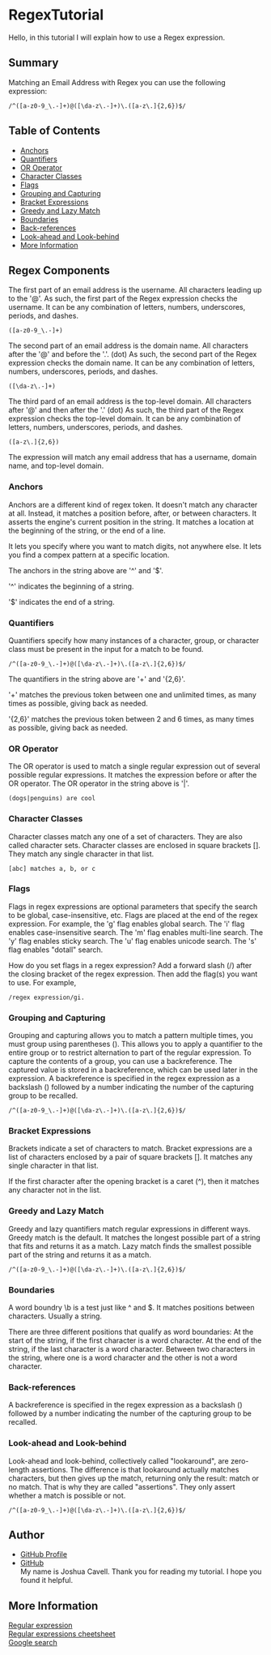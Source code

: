 # RegexTutorial

Hello, in this tutorial I will explain how to use a Regex expression.

## Summary

Matching an Email Address with Regex you can use the following expression:

```
/^([a-z0-9_\.-]+)@([\da-z\.-]+)\.([a-z\.]{2,6})$/
```

## Table of Contents

- [Anchors](#anchors)
- [Quantifiers](#quantifiers)
- [OR Operator](#or-operator)
- [Character Classes](#character-classes)
- [Flags](#flags)
- [Grouping and Capturing](#grouping-and-capturing)
- [Bracket Expressions](#bracket-expressions)
- [Greedy and Lazy Match](#greedy-and-lazy-match)
- [Boundaries](#boundaries)
- [Back-references](#back-references)
- [Look-ahead and Look-behind](#look-ahead-and-look-behind)
- [More Information](#more-information)

## Regex Components

The first part of an email address is the username. All characters leading up to the '@'. As such, the first part of the Regex expression checks the username. It can be any combination of letters, numbers, underscores, periods, and dashes.

```
([a-z0-9_\.-]+)
```

The second part of an email address is the domain name. All characters after the '@' and before the '.'. (dot) As such, the second part of the Regex expression checks the domain name. It can be any combination of letters, numbers, underscores, periods, and dashes.

```
([\da-z\.-]+)
```

The third pard of an email address is the top-level domain. All characters after '@' and then after the '.' (dot) As such, the third part of the Regex expression checks the top-level domain. It can be any combination of letters, numbers, underscores, periods, and dashes.

```
([a-z\.]{2,6})
```

The expression will match any email address that has a username, domain name, and top-level domain.


### Anchors

Anchors are a different kind of regex token. It doesn't match any character at all. Instead, it matches a position before, after, or between characters. It asserts the engine's current position in the string. It matches a location at the beginning of the string, or the end of a line.

It lets you specify where you want to match digits, not anywhere else. It lets you find a compex pattern at a specific location.

The anchors in the string above are '^' and '$'.

'^' indicates the beginning of a string.

'$' indicates the end of a string.

### Quantifiers

Quantifiers specify how many instances of a character, group, or character class must be present in the input for a match to be found.

```
/^([a-z0-9_\.-]+)@([\da-z\.-]+)\.([a-z\.]{2,6})$/
```

The quantifiers in the string above are '+' and '{2,6}'.

'+' matches the previous token between one and unlimited times, as many times as possible, giving back as needed.

'{2,6}' matches the previous token between 2 and 6 times, as many times as possible, giving back as needed.

### OR Operator

The OR operator is used to match a single regular expression out of several possible regular expressions. It matches the expression before or after the OR operator. The OR operator in the string above is '|'.

```
(dogs|penguins) are cool
```

### Character Classes

Character classes match any one of a set of characters. They are also called character sets. Character classes are enclosed in square brackets []. They match any single character in that list.

```
[abc] matches a, b, or c
```

### Flags

Flags in regex expressions are optional parameters that specify the search to be global, case-insensitive, etc. Flags are placed at the end of the regex expression. For example, the 'g' flag enables global search. The 'i' flag enables case-insensitive search. The 'm' flag enables multi-line search. The 'y' flag enables sticky search. The 'u' flag enables unicode search. The 's' flag enables "dotall" search.

How do you set flags in a regex expression? Add a forward slash (/) after the closing bracket of the regex expression. Then add the flag(s) you want to use. For example,

```
/regex expression/gi.
```

### Grouping and Capturing

Grouping and capturing allows you to match a pattern multiple times, you must group using parentheses (). This allows you to apply a quantifier to the entire group or to restrict alternation to part of the regular expression. To capture the contents of a group, you can use a backreference. The captured value is stored in a backreference, which can be used later in the expression. A backreference is specified in the regex expression as a backslash (\) followed by a number indicating the number of the capturing group to be recalled.

```
/^([a-z0-9_\.-]+)@([\da-z\.-]+)\.([a-z\.]{2,6})$/
```

### Bracket Expressions

Brackets indicate a set of characters to match. Bracket expressions are a list of characters enclosed by a pair of square brackets []. It matches any single character in that list.

If the first character after the opening bracket is a caret (^), then it matches any character not in the list.

### Greedy and Lazy Match

Greedy and lazy quantifiers match regular expressions in different ways. Greedy match is the default. It matches the longest possible part of a string that fits and returns it as a match. Lazy match finds the smallest possible part of the string and returns it as a match.

```
/^([a-z0-9_\.-]+)@([\da-z\.-]+)\.([a-z\.]{2,6})$/
```

### Boundaries

A word boundry \b is a test just like ^ and $. It matches positions between characters. Usually a string.

There are three different positions that qualify as word boundaries: At the start of the string, if the first character is a word character. At the end of the string, if the last character is a word character. Between two characters in the string, where one is a word character and the other is not a word character.

### Back-references

A backreference is specified in the regex expression as a backslash (\) followed by a number indicating the number of the capturing group to be recalled.

### Look-ahead and Look-behind

Look-ahead and look-behind, collectively called "lookaround", are zero-length assertions. The difference is that lookaround actually matches characters, but then gives up the match, returning only the result: match or no match. That is why they are called "assertions". They only assert whether a match is possible or not.

```
/^([a-z0-9_\.-]+)@([\da-z\.-]+)\.([a-z\.]{2,6})$/
```

## Author

- [GitHub Profile](https://github.com/xclusive36/Profile)  
- [GitHub](https://github.com/xclusive36)  
My name is Joshua Cavell. Thank you for reading my tutorial. I hope you found it helpful.

## More Information

[Regular expression](https://en.wikipedia.org/wiki/Regular_expression)  
[Regular expressions cheetsheet](https://developer.mozilla.org/en-US/docs/Web/JavaScript/Guide/Regular_expressions/Cheatsheet)  
[Google search](https://www.google.com/search?q=regex+expressions)